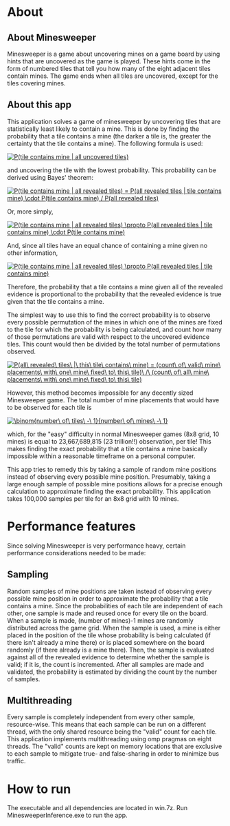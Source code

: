 # About

## About Minesweeper

Minesweeper is a game about uncovering mines on a game board by using hints that are uncovered as the game is played. These hints come in the form of numbered tiles that tell you how many of the eight adjacent tiles contain mines. The game ends when all tiles are uncovered, except for the tiles covering mines.

## About this app

This application solves a game of minesweeper by uncovering tiles that are statistically least likely to contain a mine. This is done by finding the probability that a tile contains a mine (the darker a tile is, the greater the certainty that the tile contains a mine). The following formula is used:

<a href="https://www.codecogs.com/eqnedit.php?latex=P(tile\&space;contains\&space;mine\&space;|\&space;all\&space;uncovered\&space;tiles)" target="_blank"><img src="https://latex.codecogs.com/gif.latex?P(tile\&space;contains\&space;mine\&space;|\&space;all\&space;uncovered\&space;tiles)" title="P(tile contains mine | all uncovered tiles)" /></a>

and uncovering the tile with the lowest probability. This probability can be derived using Bayes' theorem:

<a href="https://www.codecogs.com/eqnedit.php?latex=P(tile\&space;contains\&space;mine\&space;|\&space;all\&space;revealed\&space;tiles)\&space;=\&space;P(all\&space;revealed\&space;tiles\&space;|\&space;tile\&space;contains\&space;mine)\&space;\cdot\&space;P(tile\&space;contains\&space;mine)\&space;/\&space;P(all\&space;revealed\&space;tiles)" target="_blank"><img src="https://latex.codecogs.com/gif.latex?P(tile\&space;contains\&space;mine\&space;|\&space;all\&space;revealed\&space;tiles)\&space;=\&space;P(all\&space;revealed\&space;tiles\&space;|\&space;tile\&space;contains\&space;mine)\&space;\cdot\&space;P(tile\&space;contains\&space;mine)\&space;/\&space;P(all\&space;revealed\&space;tiles)" title="P(tile contains mine | all revealed tiles) = P(all revealed tiles | tile contains mine) \cdot P(tile contains mine) / P(all revealed tiles)" /></a>

Or, more simply,

<a href="https://www.codecogs.com/eqnedit.php?latex=P(tile\&space;contains\&space;mine\&space;|\&space;all\&space;revealed\&space;tiles)\&space;\propto\&space;P(all\&space;revealed\&space;tiles\&space;|\&space;tile\&space;contains\&space;mine)\&space;\cdot\&space;P(tile\&space;contains\&space;mine)" target="_blank"><img src="https://latex.codecogs.com/gif.latex?P(tile\&space;contains\&space;mine\&space;|\&space;all\&space;revealed\&space;tiles)\&space;\propto\&space;P(all\&space;revealed\&space;tiles\&space;|\&space;tile\&space;contains\&space;mine)\&space;\cdot\&space;P(tile\&space;contains\&space;mine)" title="P(tile contains mine | all revealed tiles) \propto P(all revealed tiles | tile contains mine) \cdot P(tile contains mine)" /></a>

And, since all tiles have an equal chance of containing a mine given no other information,

<a href="https://www.codecogs.com/eqnedit.php?latex=P(tile\&space;contains\&space;mine\&space;|\&space;all\&space;revealed\&space;tiles)\&space;\propto\&space;P(all\&space;revealed\&space;tiles\&space;|\&space;tile\&space;contains\&space;mine)" target="_blank"><img src="https://latex.codecogs.com/gif.latex?P(tile\&space;contains\&space;mine\&space;|\&space;all\&space;revealed\&space;tiles)\&space;\propto\&space;P(all\&space;revealed\&space;tiles\&space;|\&space;tile\&space;contains\&space;mine)" title="P(tile contains mine | all revealed tiles) \propto P(all revealed tiles | tile contains mine)" /></a>

Therefore, the probability that a tile contains a mine given all of the revealed evidence is proportional to the probability that the revealed evidence is true given that the tile contains a mine. 

The simplest way to use this to find the correct probability is to observe every possible permutation of the mines in which one of the mines are fixed to the tile for which the probability is being calculated, and count how many of those permutations are valid with respect to the uncovered evidence tiles. This count would then be divided by the total number of permutations observed.

<a href="https://www.codecogs.com/eqnedit.php?latex=P(all\&space;revealed\&space;tiles\&space;|\&space;this\&space;tile\&space;contains\&space;mine)&space;=&space;(count\&space;of\&space;valid\&space;mine\&space;placements\&space;with\&space;one\&space;mine\&space;fixed\&space;to\&space;this\&space;tile)\&space;/\&space;(count\&space;of\&space;all\&space;mine\&space;placements\&space;with\&space;one\&space;mine\&space;fixed\&space;to\&space;this\&space;tile)" target="_blank"><img src="https://latex.codecogs.com/gif.latex?P(all\&space;revealed\&space;tiles\&space;|\&space;this\&space;tile\&space;contains\&space;mine)&space;=&space;(count\&space;of\&space;valid\&space;mine\&space;placements\&space;with\&space;one\&space;mine\&space;fixed\&space;to\&space;this\&space;tile)\&space;/\&space;(count\&space;of\&space;all\&space;mine\&space;placements\&space;with\&space;one\&space;mine\&space;fixed\&space;to\&space;this\&space;tile)" title="P(all\ revealed\ tiles\ |\ this\ tile\ contains\ mine) = (count\ of\ valid\ mine\ placements\ with\ one\ mine\ fixed\ to\ this\ tile)\ /\ (count\ of\ all\ mine\ placements\ with\ one\ mine\ fixed\ to\ this\ tile)" /></a>

However, this method becomes impossible for any decently sized Minesweeper game. The total number of mine placements that would have to be observed for each tile is

<a href="https://www.codecogs.com/eqnedit.php?latex=\binom{number\&space;of\&space;tiles\&space;-\&space;1}{number\&space;of\&space;mines\&space;-\&space;1}" target="_blank"><img src="https://latex.codecogs.com/gif.latex?\binom{number\&space;of\&space;tiles\&space;-\&space;1}{number\&space;of\&space;mines\&space;-\&space;1}" title="\binom{number\ of\ tiles\ -\ 1}{number\ of\ mines\ -\ 1}" /></a>

which, for the "easy" difficulty in normal Minesweeper games (8x8 grid, 10 mines) is equal to 23,667,689,815 (23 trillion!!) observation, per tile! This makes finding the exact probability that a tile contains a mine basically impossible within a reasonable timeframe on a personal computer.

This app tries to remedy this by taking a sample of random mine positions instead of observing every possible mine position. Presumably, taking a large enough sample of possible mine positions allows for a precise enough calculation to approximate finding the exact probability. This application takes 100,000 samples per tile for an 8x8 grid with 10 mines.

# Performance features

Since solving Minesweeper is very performance heavy, certain performance considerations needed to be made:

## Sampling

Random samples of mine positions are taken instead of observing every possible mine position in order to approximate the probability that a tile contains a mine. Since the probabilities of each tile are independent of each other, one sample is made and reused once for every tile on the board. When a sample is made, (number of mines)-1 mines are randomly distributed across the game grid. When the sample is used, a mine is either placed in the position of the tile whose probability is being calculated (if there isn't already a mine there) or is placed somewhere on the board randomly (if there already is a mine there). Then, the sample is evaluated against all of the revealed evidence to determine whether the sample is valid; if it is, the count is incremented. After all samples are made and validated, the probability is estimated by dividing the count by the number of samples.

## Multithreading

Every sample is completely independent from every other sample, resource-wise. This means that each sample can be run on a different thread, with the only shared resource being the "valid" count for each tile. This application implements multithreading using omp pragmas on eight threads. The "valid" counts are kept on memory locations that are exclusive to each sample to mitigate true- and false-sharing in order to minimize bus traffic.

# How to run

The executable and all dependencies are located in win.7z. Run MinesweeperInference.exe to run the app.
